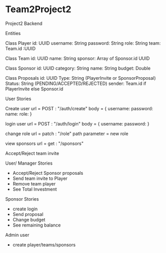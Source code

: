 # Team2Project2

Project2 Backend

Entities

Class Player
id: UUID username: String password: String role: String team: Team.id :UUID

Class Team
id: UUID name: String sponsor: Array of Sponsor.id UUID

Class Sponsor
id: UUID category: String name: String budget: Double

Class Proposals
id: UUID Type: String (PlayerInvite or SponsorProposal) Status: String (PENDING/ACCEPTED/REJECTED) sender: Team.id if PlayerInvite else Sponsor.id

User Stories

Create user
url = POST : "/auth/create" body = { username: password: name: role: }

login user
url = POST : "/auth/login" body = { username: password: }

change role
url = patch : "/role" path parameter = new role

view sponsors
url = get : "/sponsors"

Accept/Reject team invite

User/ Manager Stories
- Accept/Reject Sponsor proposals
- Send team invite to Player
- Remove team player
- See Total Investment

Sponsor Stories
- create login
- Send proposal
- Change budget
- See remaining balance

Admin user
- create player/teams/sponsors
